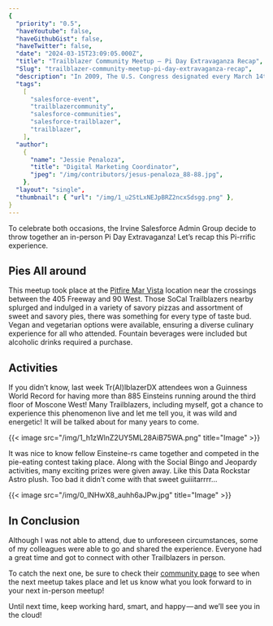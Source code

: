 ```yaml
---
{
  "priority": "0.5",
  "haveYoutube": false,
  "haveGithubGist": false,
  "haveTwitter": false,
  "date": "2024-03-15T23:09:05.000Z",
  "title": "Trailblazer Community Meetup — Pi Day Extravaganza Recap",
  "Slug": "trailblazer-community-meetup-pi-day-extravaganza-recap",
  "description": "In 2009, The U.S. Congress designated every March 14th to be remembered as Pi Day (a.k.a π, the numerical value) to celebrate and spur more interest in math and science.",
  "tags":
    [
      "salesforce-event",
      "trailblazercommunity",
      "salesforce-communities",
      "salesforce-trailblazer",
      "trailblazer",
    ],
  "author":
    {
      "name": "Jessie Penaloza",
      "title": "Digital Marketing Coordinator",
      "jpeg": "/img/contributors/jesus-penaloza_88-88.jpg",
    },
  "layout": "single",
  "thumbnail": { "url": "/img/1_u2StLxNEJpBRZ2ncxSdsgg.png" },
}
---
```


To celebrate both occasions, the Irvine Salesforce Admin Group decide to throw together an in-person Pi Day Extravaganza!
Let’s recap this Pi-rrific experience.

## Pies All around

This meetup took place at the [Pitfire Mar Vista](https://www.google.com/maps/place/Pitfire+Pizza/@33.9946815,-118.4387608,15z/data=!4m2!3m1!1s0x0:0x8e1d4aec8c3342ca?sa=X&ved=1t:2428&ictx=111) location near the crossings between the 405 Freeway and 90 West. Those SoCal Trailblazers nearby splurged and indulged in a variety of savory pizzas and assortment of sweet and savory pies, there was something for every type of taste bud. Vegan and vegetarian options were available, ensuring a diverse culinary experience for all who attended. Fountain beverages were included but alcoholic drinks required a purchase.

## Activities

If you didn’t know, last week Tr(AI)lblazerDX attendees won a Guinness World Record for having more than 885 Einsteins running around the third floor of Moscone West! Many Trailblazers, including myself, got a chance to experience this phenomenon live and let me tell you, it was wild and energetic! It will be talked about for many years to come.

{{< image src="/img/1_h1zWlnZ2UY5ML28AiB75WA.png" title="Image" >}}

It was nice to know fellow Einsteine-rs came together and competed in the pie-eating contest taking place. Along with the Social Bingo and Jeopardy activities, many exciting prizes were given away. Like this Data Rockstar Astro plush. Too bad it didn’t come with that sweet guiiitarrrr…

{{< image src="/img/0_lNHwX8_auhh6aJPw.jpg" title="Image" >}}

## In Conclusion

Although I was not able to attend, due to unforeseen circumstances, some of my colleagues were able to go and shared the experience. Everyone had a great time and got to connect with other Trailblazers in person.

To catch the next one, be sure to check their [community page](https://trailblazercommunitygroups.com/salesforce-admin-group-irvine-united-states/) to see when the next meetup takes place and let us know what you look forward to in your next in-person meetup!

Until next time, keep working hard, smart, and happy — and we’ll see you in the cloud!
